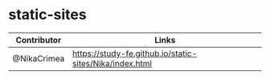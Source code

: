 # static-sites

Contributor | Links
----------- | -------------
@NikaCrimea | https://study-fe.github.io/static-sites/Nika/index.html
